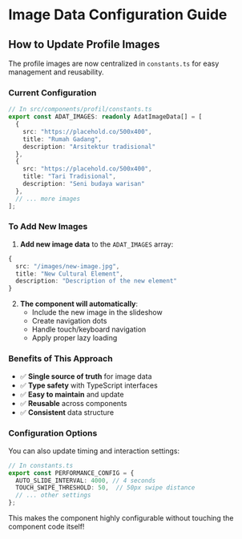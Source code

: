 # Image Data Configuration Guide

## How to Update Profile Images

The profile images are now centralized in `constants.ts` for easy management and reusability.

### Current Configuration

```typescript
// In src/components/profil/constants.ts
export const ADAT_IMAGES: readonly AdatImageData[] = [
  {
    src: "https://placehold.co/500x400",
    title: "Rumah Gadang",
    description: "Arsitektur tradisional"
  },
  {
    src: "https://placehold.co/500x400",
    title: "Tari Tradisional", 
    description: "Seni budaya warisan"
  },
  // ... more images
];
```

### To Add New Images

1. **Add new image data** to the `ADAT_IMAGES` array:
```typescript
{
  src: "/images/new-image.jpg",
  title: "New Cultural Element",
  description: "Description of the new element"
}
```

2. **The component will automatically**:
   - Include the new image in the slideshow
   - Create navigation dots
   - Handle touch/keyboard navigation
   - Apply proper lazy loading

### Benefits of This Approach

- ✅ **Single source of truth** for image data
- ✅ **Type safety** with TypeScript interfaces
- ✅ **Easy to maintain** and update
- ✅ **Reusable** across components
- ✅ **Consistent** data structure

### Configuration Options

You can also update timing and interaction settings:

```typescript
// In constants.ts
export const PERFORMANCE_CONFIG = {
  AUTO_SLIDE_INTERVAL: 4000, // 4 seconds
  TOUCH_SWIPE_THRESHOLD: 50,  // 50px swipe distance
  // ... other settings
};
```

This makes the component highly configurable without touching the component code itself!
